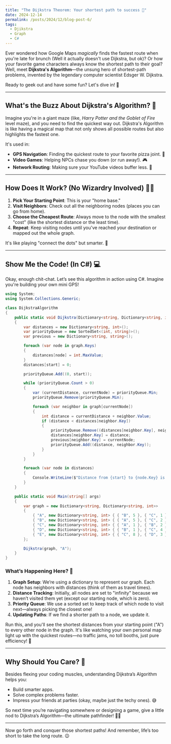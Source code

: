```yaml
---
title: "The Dijkstra Theorem: Your shortest path to success 🚩"
date: 2024-12-14
permalink: /posts/2024/12/blog-post-6/
tags:
  - Djikstra
  - Graph
  - C#
---
```


Ever wondered how Google Maps *magically* finds the fastest route when you're late for brunch (Well it actually doesn't use Dijkstra, but ok)? Or how your favorite game characters always know the shortest path to their goal? Well, meet **Dijkstra's Algorithm**—the unsung hero of shortest-path problems, invented by the legendary computer scientist Edsger W. Dijkstra.

Ready to geek out and have some fun? Let's dive in! 🎈

---

## What's the Buzz About Dijkstra's Algorithm? 🤔

Imagine you're in a giant maze (like, *Harry Potter and the Goblet of Fire* level maze), and you need to find the quickest way out. Dijkstra's Algorithm is like having a magical map that not only shows all possible routes but also highlights the fastest one.

It's used in:
- **GPS Navigation**: Finding the quickest route to your favorite pizza joint. 🍕
- **Video Games**: Helping NPCs chase you down (or run away!). 🎮
- **Network Routing**: Making sure your YouTube videos buffer less. 📶

---

## How Does It Work? (No Wizardry Involved) 🧙‍♂️

1. **Pick Your Starting Point**: This is your "home base."
2. **Visit Neighbors**: Check out all the neighboring nodes (places you can go from home).
3. **Choose the Cheapest Route**: Always move to the node with the smallest "cost" (like the shortest distance or the least time).
4. **Repeat**: Keep visiting nodes until you've reached your destination or mapped out the whole graph.

It's like playing "connect the dots" but smarter. 🧠

---

## Show Me the Code! (In C#) 💻

Okay, enough chit-chat. Let’s see this algorithm in action using C#. Imagine you're building your own mini GPS!

```csharp
using System;
using System.Collections.Generic;

class DijkstraAlgorithm
{
    public static void Dijkstra(Dictionary<string, Dictionary<string, int>> graph, string start)
    {
        var distances = new Dictionary<string, int>();
        var priorityQueue = new SortedSet<(int, string)>();
        var previous = new Dictionary<string, string>();

        foreach (var node in graph.Keys)
        {
            distances[node] = int.MaxValue;
        }
        distances[start] = 0;

        priorityQueue.Add((0, start));

        while (priorityQueue.Count > 0)
        {
            var (currentDistance, currentNode) = priorityQueue.Min;
            priorityQueue.Remove(priorityQueue.Min);

            foreach (var neighbor in graph[currentNode])
            {
                int distance = currentDistance + neighbor.Value;
                if (distance < distances[neighbor.Key])
                {
                    priorityQueue.Remove((distances[neighbor.Key], neighbor.Key));
                    distances[neighbor.Key] = distance;
                    previous[neighbor.Key] = currentNode;
                    priorityQueue.Add((distance, neighbor.Key));
                }
            }
        }

        foreach (var node in distances)
        {
            Console.WriteLine($"Distance from {start} to {node.Key} is {node.Value}");
        }
    }

    public static void Main(string[] args)
    {
        var graph = new Dictionary<string, Dictionary<string, int>>
        {
            { "A", new Dictionary<string, int> { { "B", 5 }, { "C", 1 } } },
            { "B", new Dictionary<string, int> { { "A", 5 }, { "C", 2 }, { "D", 1 } } },
            { "C", new Dictionary<string, int> { { "A", 1 }, { "B", 2 }, { "D", 4 }, { "E", 8 } } },
            { "D", new Dictionary<string, int> { { "B", 1 }, { "C", 4 }, { "E", 3 } } },
            { "E", new Dictionary<string, int> { { "C", 8 }, { "D", 3 } } },
        };

        Dijkstra(graph, "A");
    }
}
```

### What’s Happening Here? 🤬

1. **Graph Setup**: We’re using a dictionary to represent our graph. Each node has neighbors with distances (think of them as travel times).
2. **Distance Tracking**: Initially, all nodes are set to "infinity" because we haven’t visited them yet (except our starting node, which is zero).
3. **Priority Queue**: We use a sorted set to keep track of which node to visit next—always picking the closest one!
4. **Updating Paths**: If we find a shorter path to a node, we update it.

Run this, and you'll see the shortest distances from your starting point ("A") to every other node in the graph. It's like watching your own personal map light up with the quickest routes—no traffic jams, no toll booths, just pure efficiency! 🚀

---

## Why Should You Care? 🤷

Besides flexing your coding muscles, understanding Dijkstra’s Algorithm helps you:
- Build smarter apps.
- Solve complex problems faster.
- Impress your friends at parties (okay, maybe just the techy ones). 😅

So next time you’re navigating somewhere or designing a game, give a little nod to Dijkstra’s Algorithm—the ultimate pathfinder! 🚩✨

---

Now go forth and conquer those shortest paths! And remember, life’s too short to take the long route. 😉


